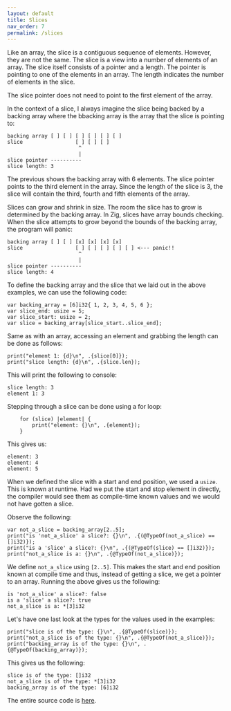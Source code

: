 ```yaml
---
layout: default
title: Slices
nav_order: 7
permalink: /slices
---
```



Like an array, the slice is a contiguous sequence of elements. However, they are not the same. The slice is a view into a number of elements of an array. The slice itself consists of a pointer and a length. The pointer is pointing to one of the elements in an array. The length indicates the number of elements in the slice.

The slice pointer does not need to point to the first element of the array. 

In the context of a slice, I always imagine the slice being backed by a backing array where the bbacking array is the array that the slice is pointing to:

```
backing array [ ] [ ] [ ] [ ] [ ] [ ] 
slice                 [ ] [ ] [ ] 
                       ^
                       |
slice pointer ----------
slice length: 3    
```


The previous shows the backing array with 6 elements. The slice pointer points to the third element in the array. Since the length of the slice is 3, the slice will contain the third, fourth and fifth elements of the array.

Slices can grow and shrink in size. The room the slice has to grow is determined by the backing array. In Zig, slices have array bounds checking. When the slice attempts to grow beyond the bounds of the backing array, the program will panic:
```
backing array [ ] [ ] [x] [x] [x] [x] 
slice                 [ ] [ ] [ ] [ ] [ ] <--- panic!!                     
                       ^               
                       |
slice pointer ----------
slice length: 4 
```

To define the backing array and the slice that we laid out in the above examples, we can use the following code:

```zig
var backing_array = [6]i32{ 1, 2, 3, 4, 5, 6 };
var slice_end: usize = 5;
var slice_start: usize = 2;
var slice = backing_array[slice_start..slice_end];
```

Same as with an array, accessing an element and grabbing the length can be done as follows:

```zig
print("element 1: {d}\n", .{slice[0]});
print("slice length: {d}\n", .{slice.len});
```

This will print the following to console:

```
slice length: 3
element 1: 3
```

Stepping through a slice can be done using a for loop:

```zig
    for (slice) |element| {
        print("element: {}\n", .{element});
    }
```

This gives us:

```
element: 3
element: 4
element: 5
```

When we defined the slice with a start and end position, we used a `usize`. This is known at runtime. Had we put the start and stop element in directly, the compiler would see them as compile-time known values and we would not have gotten a slice. 

Observe the following:

```zit
var not_a_slice = backing_array[2..5];
print("is 'not_a_slice' a slice?: {}\n", .{(@TypeOf(not_a_slice) == []i32)});
print("is a 'slice' a slice?: {}\n", .{(@TypeOf(slice) == []i32)});
print("not_a_slice is a: {}\n", .{@TypeOf(not_a_slice)});
```

We define `not_a_slice` using `[2..5]`. This makes the start and end position known at compile time and thus, instead of getting a slice, we get a pointer to an array. Running the above gives us the following:

```
is 'not_a_slice' a slice?: false
is a 'slice' a slice?: true
not_a_slice is a: *[3]i32
```

Let's have one last look at the types for the values used in the examples:

```zig
print("slice is of the type: {}\n", .{@TypeOf(slice)});
print("not_a_slice is of the type: {}\n", .{@TypeOf(not_a_slice)});
print("backing_array is of the type: {}\n", .{@TypeOf(backing_array)});
```

This gives us the following:

```
slice is of the type: []i32
not_a_slice is of the type: *[3]i32
backing_array is of the type: [6]i32
```

The entire source code is [here](https://github.com/saidvandeklundert/fortheloveofzig/blob/dev/src/slice.zig).